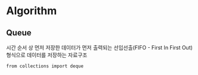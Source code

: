 # Algorithm

## Queue
시간 순서 상 먼저 저장한 데이터가 먼저 출력되는 선입선출(FIFO - First In First Out)형식으로 데이터를 저장하는 자료구조

```
from collections import deque
```

